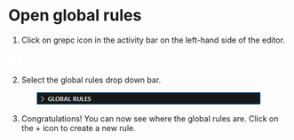 # Open global rules

1. Click on grepc icon in the activity bar on the left-hand side of the editor.  
  
<img src="grepc-activity-bar.svg" height="24px" alt="grepc activity bar"/>  
  
2. Select the global rules drop down bar.
<p align="center">
    <img src="global-workspace-dropdown.png" 
        alt="grepc global dropdown"
        style="width: fit-content; margin: auto;"/>
</p>

3. Congratulations! You can now see where the global rules are. Click on the + icon to create a new rule.